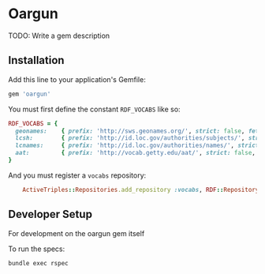 # Oargun

TODO: Write a gem description

## Installation

Add this line to your application's Gemfile:

```ruby
gem 'oargun'
```

You must first define the constant `RDF_VOCABS` like so:

```ruby
RDF_VOCABS = {
  geonames:    { prefix: 'http://sws.geonames.org/', strict: false, fetch: false },
  lcsh:        { prefix: 'http://id.loc.gov/authorities/subjects/', strict: false, fetch: false },
  lcnames:     { prefix: 'http://id.loc.gov/authorities/names/', strict: false, fetch: false },
  aat:         { prefix: 'http://vocab.getty.edu/aat/', strict: false, fetch: false }
}

```

And you must register a `vocabs` repository:

```ruby
    ActiveTriples::Repositories.add_repository :vocabs, RDF::Repository.new
```

## Developer Setup

For development on the oargun gem itself

To run the specs:

```bash
bundle exec rspec
```

